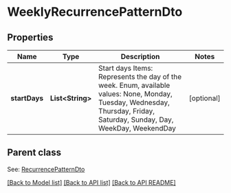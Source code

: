 
# WeeklyRecurrencePatternDto
## Properties
Name | Type | Description | Notes
------------ | ------------- | ------------- | -------------
**startDays** | **List&lt;String&gt;** | Start days              Items: Represents the day of the week. Enum, available values: None, Monday, Tuesday, Wednesday, Thursday, Friday, Saturday, Sunday, Day, WeekDay, WeekendDay |  [optional]


## Parent class

See: [RecurrencePatternDto](RecurrencePatternDto.md)

[[Back to Model list]](README.md#documentation-for-models) [[Back to API list]](README.md#documentation-for-api-endpoints) [[Back to API README]](README.md)

